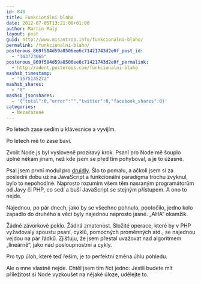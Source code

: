 ```yaml
---
id: 848
title: Funkcionální blaho
date: 2012-07-05T13:21:00+01:00
author: Martin Malý
layout: post
guid: http://www.misantrop.info/funkcionalni-blaho/
permalink: /funkcionalni-blaho/
posterous_869f584d59a8506ee6c71421743d2e0f_post_id:
  - "143723065"
posterous_869f584d59a8506ee6c71421743d2e0f_permalink:
  - http://adent.posterous.com/funkcionalni-blaho
mashsb_timestamp:
  - "1575135272"
mashsb_shares:
  - "0"
mashsb_jsonshares:
  - '{"total":0,"error":"","twitter":0,"facebook_shares":0}'
categories:
  - Nezařazené
---
```

Po letech zase sed&iacute;m u kl&aacute;vesnice a vyv&iacute;j&iacute;m.

Po letech mě to zase bav&iacute;.

Zvolit Node.js byl vysloveně proz&iacute;rav&yacute; krok. Psan&iacute; pro Node mě &scaron;ouplo &uacute;plně někam jinam, než kde jsem se před t&iacute;m pohyboval, a je to &uacute;žasn&eacute;.

Psal jsem prvn&iacute; modul pro [druidly](http://druidly.com). &Scaron;lo to pomalu, a ačkoli jsem si za posledn&iacute; dobu už na JavaScript a funkcion&aacute;ln&iacute; paradigma trochu zvyknul, bylo to nepohodln&eacute;. Naprosto rozum&iacute;m v&scaron;em těm nasran&yacute;m program&aacute;torům od Javy či PHP, co sed&iacute; a bu&scaron;&iacute; JavaScript se stejn&yacute;m př&iacute;stupem. A ono to nejde.

Najednou, po p&aacute;r dnech, jako by se v&scaron;echno pohnulo, pootočilo, jedno kolo zapadlo do druh&eacute;ho a věci byly najednou naprosto jasn&eacute;. &#8222;AHA&#8220; okamžik.&nbsp;

Ž&aacute;dn&eacute; z&aacute;vorkov&eacute; peklo. Ž&aacute;dn&aacute; zmatenost. Složit&eacute; operace, kter&eacute; by v PHP vyžadovaly spoustu psan&iacute;, cyklů, pomocn&yacute;ch proměnn&yacute;ch atd., se najednou vejdou na p&aacute;r ř&aacute;dků. Zji&scaron;ťuju, že jsem přestal uvažovat nad algoritmem &#8222;line&aacute;rně&#8220;, jako nad posloupnostmi a cykly.

Pro typ &uacute;loh, kter&eacute; teď ře&scaron;&iacute;m, je to perfektn&iacute; změna &uacute;hlu pohledu.

Ale o mne vlastně nejde. Chtěl jsem t&iacute;m ř&iacute;ct jedno:&nbsp;Jestli budete m&iacute;t př&iacute;ležitost si Node vyzkou&scaron;et na nějak&eacute; &uacute;loze, udělejte to.
